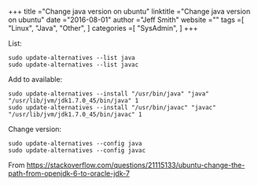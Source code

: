 +++ 
title ="Change java version on ubuntu" 
linktitle ="Change java version on ubuntu" 
date ="2016-08-01" 
author ="Jeff Smith"
website ="" 
tags =[ "Linux", "Java", "Other",  ] 
categories =[ "SysAdmin",  ] 
+++ 

List:

    sudo update-alternatives --list java
    sudo update-alternatives --list javac

Add to available:

    sudo update-alternatives --install "/usr/bin/java" "java" "/usr/lib/jvm/jdk1.7.0_45/bin/java" 1
    sudo update-alternatives --install "/usr/bin/javac" "javac" "/usr/lib/jvm/jdk1.7.0_45/bin/javac" 1

Change version:

    sudo update-alternatives --config java
    sudo update-alternatives --config javac

From https://stackoverflow.com/questions/21115133/ubuntu-change-the-path-from-openjdk-6-to-oracle-jdk-7 
